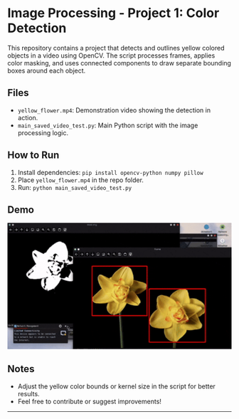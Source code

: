# Image Processing - Project 1: Color Detection

This repository contains a project that detects and outlines yellow colored objects in a video using OpenCV. The script processes frames, applies color masking, and uses connected components to draw separate bounding boxes around each object.

## Files
- `yellow_flower.mp4`: Demonstration video showing the detection in action.
- `main_saved_video_test.py`: Main Python script with the image processing logic.

## How to Run
1. Install dependencies: `pip install opencv-python numpy pillow`
2. Place `yellow_flower.mp4` in the repo folder.
3. Run: `python main_saved_video_test.py`

## Demo
<p align="center">
  <img src="color_detection_demo.gif" alt="Color Detection Demo" width="520"/>
</p>


## Notes
- Adjust the yellow color bounds or kernel size in the script for better results.
- Feel free to contribute or suggest improvements!

-------
